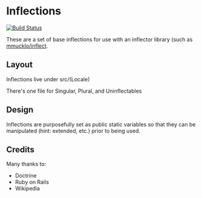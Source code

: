 # Inflections
[![Build Status](https://travis-ci.org/mmucklo/inflections.svg?branch=master)](https://travis-ci.org/mmucklo/inflections)

These are a set of base inflections for use with an inflector library (such as [mmucklo/inflect](https://github.com/mmucklo/inflect).

## Layout

Inflections live under src/(Locale)

There's one file for Singular, Plural, and Uninflectables

## Design

Inflections are purposefully set as public static variables so that they can be manipulated (hint: extended, etc.) prior to being used.

## Credits

Many thanks to:

 * Doctrine
 * Ruby on Rails
 * Wikipedia
